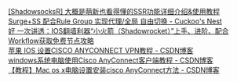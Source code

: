 <a href="https://lolico.moe/tutorial/shadowsocksr.html/comment-page-1"> [ShadowsocksR] 大概是萌新也看得懂的SSR功能详细介绍&使用教程</a>  
<a href="http://ccbentlee.github.io/iOS-Mac-Surge-ShadowSocks-%E9%85%8D%E7%BD%AE%E5%AE%9E%E7%8E%B0%E7%9B%B4%E8%BF%9E-%E8%A7%84%E5%88%99-%E5%85%A8%E5%B1%80%E7%A7%91%E5%AD%A6%E4%B8%8A%E7%BD%91/">Surge+SS 配合Rule Group 实现代理/全局 自由切换 - Cuckoo's Nest</a>  
<a href="https://www.hinwen.com/3662.html">好 一次讲透：IOS翻墙利器“小火箭（Shadowrocket）”上手、进阶、配合Workflow获取免费节点攻略</a>  
<a href="https://blog.csdn.net/ljdzxx/article/details/79789286">苹果 IOS 设置CISCO ANYCONNECT VPN教程 - CSDN博客</a>  
<a href="https://blog.csdn.net/Leonis_v/article/details/53736619">windows系统电脑使用Cisco AnyConnect客户端教程 - CSDN博客</a>  
<a href="https://blog.csdn.net/s_bug_bug_bug_bug_s/article/details/54237103">【教程】Mac os x电脑设置安装cisco AnyConnect方法 - CSDN博客</a>   
